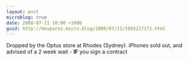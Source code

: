 ```yaml
---
layout: post
microblog: true
date: 2008-07-11 10:00 +1000
guid: http://desparoz.micro.blog/2008/07/11/t855217172.html
---
```

Dropped by the Optus store at Rhodes (Sydney).  iPhones sold out, and advised of a 2 week wait - **IF** you sign a contract
